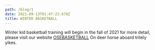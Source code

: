 ```yaml
---
path: /blog/1
date: 2021-09-13T01:47:23.678Z
title: WINTER BASKETBALL
---
```

Winter kid basketball training will begin in the fall of 2021 for more detail, please visit our website [OSEBASKETBALL](http//osebasketball.com) On deer horse aboard tritely yikes.